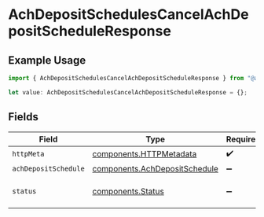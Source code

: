 # AchDepositSchedulesCancelAchDepositScheduleResponse

## Example Usage

```typescript
import { AchDepositSchedulesCancelAchDepositScheduleResponse } from "@apexfintechsolutions/ascend-sdk/models/operations";

let value: AchDepositSchedulesCancelAchDepositScheduleResponse = {};
```

## Fields

| Field                                                                          | Type                                                                           | Required                                                                       | Description                                                                    |
| ------------------------------------------------------------------------------ | ------------------------------------------------------------------------------ | ------------------------------------------------------------------------------ | ------------------------------------------------------------------------------ |
| `httpMeta`                                                                     | [components.HTTPMetadata](../../models/components/httpmetadata.md)             | :heavy_check_mark:                                                             | N/A                                                                            |
| `achDepositSchedule`                                                           | [components.AchDepositSchedule](../../models/components/achdepositschedule.md) | :heavy_minus_sign:                                                             | OK                                                                             |
| `status`                                                                       | [components.Status](../../models/components/status.md)                         | :heavy_minus_sign:                                                             | INVALID_ARGUMENT: The request has an invalid argument.                         |